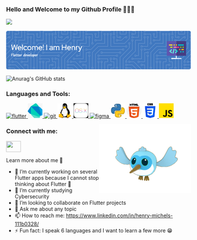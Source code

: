 ### Hello and Welcome to my Github Profile 👨🏻‍💻
![](https://komarev.com/ghpvc/?username=hwebservices)

![Header](./header_github.png)



![Anurag's GitHub stats](https://github-readme-stats.vercel.app/api?username=hwebservices&show_icons=true&theme=merko&count_private=true&how_icons=true)

<h3 align="left">Languages and Tools:</h3>
<p align="left"> 
<a href="#" target="_blank"> <img src="https://www.vectorlogo.zone/logos/flutterio/flutterio-icon.svg" alt="flutter" width="40" height="40"/> </a>  
<a href="#" target="_blank"> <img src="https://github.com/hwebservices/hwebservices/blob/main/dart.png" alt="dart" width="40" height="40"/> </a>
<a href="#" target="_blank"> <img src="https://www.vectorlogo.zone/logos/git-scm/git-scm-icon.svg" alt="git" width="40" height="40"/> </a> 
<a href="#" target="_blank"> <img src="https://github.com/hwebservices/hwebservices/blob/main/linux.png" alt="linux" width="40" height="40"/> </a>
<a href="#" target="_blank"> <img src="https://github.com/hwebservices/hwebservices/blob/main/osx.png" alt="osx" width="40" height="40"/> </a>
<a href="#" target="_blank"> <img src="https://www.vectorlogo.zone/logos/figma/figma-icon.svg" alt="figma" width="40" height="40"/> </a>
<a href="#" target="_blank"> <img src="https://github.com/hwebservices/hwebservices/blob/main/python.png" alt="python" width="40" height="40"/> </a> 
<a href="#" target="_blank"> <img src="https://github.com/hwebservices/hwebservices/blob/main/html.png" alt="html" width="40" height="40"/> </a> 
<a href="#" target="_blank"> <img src="https://github.com/hwebservices/hwebservices/blob/main/css.png" alt="css" width="40" height="40"/> </a> 
<a href="#" target="_blank"> <img src="https://github.com/hwebservices/hwebservices/blob/main/javascript.png" alt="js" width="40" height="40"/> </a> 
</p>

<img align="right" alt="dash" width="250" src="https://github.com/hwebservices/hwebservices/blob/main/dash.gif">

<h3 align="left">Connect with me:</h3>
<a href="#" target="blank"><img align="center" src="https://cdn.jsdelivr.net/npm/simple-icons@3.0.1/icons/linkedin.svg" alt="" height="30" width="40" /></a>
</p>

Learn more about me 💙

- 🔭 I’m currently working on several Flutter apps because I cannot stop thinking about Flutter 💙
- 🌱 I’m currently studying Cybersecurity
- 👯 I’m looking to collaborate on Flutter projects
- 💬 Ask me about any topic
- 📫 How to reach me: https://www.linkedin.com/in/henry-michels-111b0328/
- ⚡ Fun fact: I speak 6 languages and I want to learn a few more 😁

